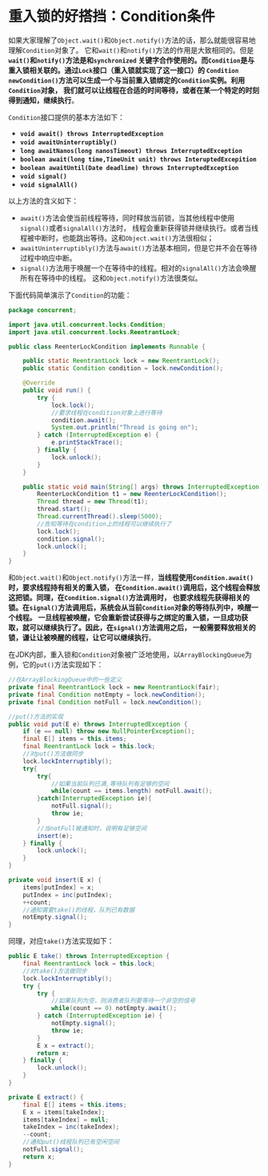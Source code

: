 重入锁的好搭挡：Condition条件
====================================================================
如果大家理解了`Object.wait()`和`Object.notify()`方法的话，那么就能很容易地理解`Condition`对象了。
它和`wait()`和`notify()`方法的作用是大致相同的。但是 **`wait()`和`notify()`方法是和`synchronized`
关键字合作使用的。而`Condition`是与重入锁相关联的。通过`Lock`接口（重入锁就实现了这一接口）的
`Condition newCondition()`方法可以生成一个与当前重入锁绑定的`Condition`实例。利用`Condition`对象，
我们就可以让线程在合适的时间等待，或者在某一个特定的时刻得到通知，继续执行**。

`Condition`接口提供的基本方法如下：
+ **`void await() throws InterruptedException`**
+ **`void awaitUninterruptibly()`**
+ **`long awaitNanos(long nanosTimeout) throws InterruptedException`**
+ **`boolean await(long time,TimeUnit unit) throws InteruptedExcepition`**
+ **`boolean awaitUntil(Date deadlime) throws InterruptedException`**
+ **`void signal()`**
+ **`void signalAll()`**

以上方法的含义如下：
+ `await()`方法会使当前线程等待，同时释放当前锁，当其他线程中使用`signal()`或者`signalAll()`方法时，
线程会重新获得锁并继续执行。或者当线程被中断时，也能跳出等待。这和`Object.wait()`方法很相似；
+ `awaitUninterruptibly()`方法与`await()`方法基本相同，但是它并不会在等待过程中响应中断。
+ `signal()`方法用于唤醒一个在等待中的线程。相对的`signalAll()`方法会唤醒所有在等待中的线程。
这和`Object.notify()`方法很类似。

下面代码简单演示了`Condition`的功能：
```java
package concurrent;

import java.util.concurrent.locks.Condition;
import java.util.concurrent.locks.ReentrantLock;

public class ReenterLockCondition implements Runnable {

    public static ReentrantLock lock = new ReentrantLock();
    public static Condition condition = lock.newCondition();

    @Override
    public void run() {
        try {
            lock.lock();
            //要求线程在condition对象上进行等待
            condition.await();
            System.out.println("Thread is going on");
        } catch (InterruptedException e) {
            e.printStackTrace();
        } finally {
            lock.unlock();
        }
    }

    public static void main(String[] args) throws InterruptedException {
        ReenterLockCondition t1 = new ReenterLockCondition();
        Thread thread = new Thread(t1);
        thread.start();
        Thread.currentThread().sleep(5000);
        //告知等待在condition上的线程可以继续执行了
        lock.lock();
        condition.signal();
        lock.unlock();
    }
}
```
和`Object.wait()`和`Object.notify()`方法一样，**当线程使用`Condition.await()`时，要求线程持有相关的重入锁，
在`Condition.await()`调用后，这个线程会释放这把锁。同理，在`Condition.signal()`方法调用时，
也要求线程先获得相关的锁。在`signal()`方法调用后，系统会从当前`Condition`对象的等待队列中，唤醒一个线程。
一旦线程被唤醒，它会重新尝试获得与之绑定的重入锁，一旦成功获取，就可以继续执行了。因此，在`signal()`方法调用之后，
一般需要释放相关的锁，谦让让被唤醒的线程，让它可以继续执行**。

在JDK内部，重入锁和`Condition`对象被广泛地使用，以`ArrayBlockingQueue`为例，它的`put()`方法实现如下：
```java
//在ArrayBlockingQueue中的一些定义
private final ReentrantLock lock = new ReentrantLock(fair);
private final Condition notEmpty = lock.newCondition();
private final Condition notFull = lock.newCondition();

//put()方法的实现
public void put(E e) throws InterruptedException {
    if (e == null) throw new NullPointerException();
    final E[] items = this.items;
    final ReentrantLock lock = this.lock;
    //对put()方法做同步
    lock.lockInterruptibly();
    try{
        try{
            //如果当前队列已满,等待队列有足够的空间
            while(count == items.length) notFull.await();
        }catch(InterruptedException ie){
            notFull.signal();
            throw ie;
        }
        //当notFull被通知时，说明有足够空间
        insert(e);
    } finally {
        lock.unlock();
    }
}

private void insert(E x) {
    items[putIndex] = x;
    putIndex = inc(putIndex);
    ++count;
    //通知需要take()的线程，队列已有数据
    notEmpty.signal();
}
```
同理，对应`take()`方法实现如下：
```java
public E take() throws InterruptedException {
    final ReentrantLock lock = this.lock;
    //对take()方法做同步
    lock.lockInterruptibly();
    try {
        try {
            //如果队列为空，则消费者队列要等待一个非空的信号
            while(count == 0) notEmpty.await();
        } catch (InterruptedException ie) {
            notEmpty.signal();
            throw ie;
        }
        E x = extract();
        return x;
    } finally {
        lock.unlock();
    }
}

private E extract() {
    final E[] items = this.items;
    E x = items[takeIndex];
    items[takeIndex] = null;
    takeIndex = inc(takeIndex);
    --count;
    //通知put()线程队列已有空闲空间
    notFull.signal();
    return x;
}
```
